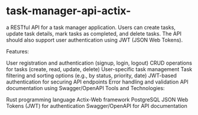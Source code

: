# task-manager-api-actix-
 a RESTful API for a task manager application. Users can create tasks, update task details, mark tasks as completed, and delete tasks. The API should also support user authentication using JWT (JSON Web Tokens).

Features:

User registration and authentication (signup, login, logout)
CRUD operations for tasks (create, read, update, delete)
User-specific task management
Task filtering and sorting options (e.g., by status, priority, date)
JWT-based authentication for securing API endpoints
Error handling and validation
API documentation using Swagger/OpenAPI
Tools and Technologies:

Rust programming language
Actix-Web framework
PostgreSQL 
JSON Web Tokens (JWT) for authentication
Swagger/OpenAPI for API documentation
